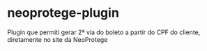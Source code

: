 # neoprotege-plugin
Plugin que permiti gerar 2ª via do boleto a partir do CPF do cliente, diretamente no site da NeoProtege
